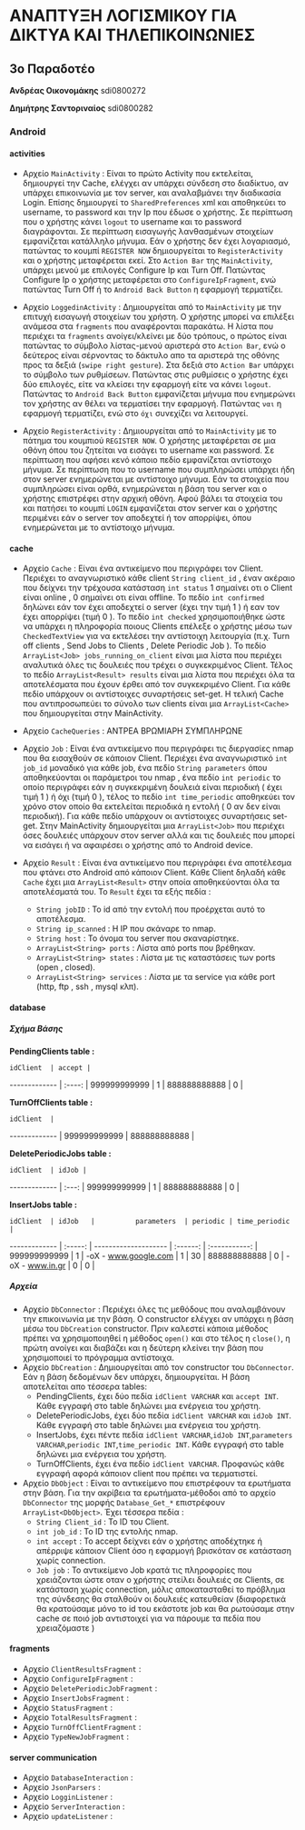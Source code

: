 #	ΑΝΑΠΤΥΞΗ ΛΟΓΙΣΜΙΚΟΥ ΓΙΑ ΔΙΚΤΥΑ ΚΑΙ ΤΗΛΕΠΙΚΟΙΝΩΝΙΕΣ 
## 3ο Παραδοτέο

**Ανδρέας Οικονομάκης**	sdi0800272

**Δημήτρης Σαντοριναίος** sdi0800282

### Android

#### activities

  - Αρχείο `MainActivity` : Είναι το πρώτο Activity που εκτελείται, δημιουργεί την Cache, ελέγχει αν υπάρχει σύνδεση στο διαδίκτυο, αν υπάρχει επικοινωνία με τον server, και αναλαβμάνει την διαδικασία Login. Επίσης δημιουργεί το `SharedPreferences` xml και αποθηκεύει το username, το password και την Ip που έδωσε ο χρήστης. Σε περίπτωση που ο χρήστης κάνει `logout` το username και το password διαγράφονται. Σε περίπτωση εισαγωγής λανθασμένων στοιχείων εμφανίζεται κατάλληλο μήνυμα. Εάν ο χρήστης δεν έχει λογαριασμό, πατώντας το κουμπί `REGISTER NOW` δημιουργείται το `RegisterActivity` και ο χρήστης μεταφέρεται εκεί. Στο `Action Bar` της `MainActivity`, υπάρχει μενού με επιλογές Configure Ip και Turn Off. Πατώντας Configure Ip ο χρήστης μεταφέρεται στο `ConfigureIpFragment`, ενώ πατώντας Turn Off ή το `Android Back Button` η εφαρμογή τερματίζει.

  - Αρχείο `LoggedinActivity` : Δημιουργείται από το `MainActivity` με την επιτυχή εισαγωγή στοιχείων του χρήστη. Ο χρήστης μπορεί να επιλέξει ανάμεσα στα `fragments` που αναφέρονται παρακάτω. Η λίστα που περιέχει τα `fragments` ανοίγει/κλείνει με δύο τρόπους, ο πρώτος είναι πατώντας το σύμβολο λίστας-μενού αριστερά στο `Action Bar`, ενώ ο δεύτερος είναι σέρνοντας το δάκτυλο απο τα αριστερά της οθόνης προς τα δεξιά (`swipe right gesture`). Στα δεξιά στο `Action Bar` υπάρχει το σύμβολο των ρυθμίσεων. Πατώντας στις ρυθμίσεις ο χρήστης έχει δύο επιλογές, είτε να κλείσει την εφαρμογή είτε να κάνει `logout`. Πατώντας το `Android Back Button` εμφανίζεται μήνυμα που ενημερώνει τον χρήστης αν θέλει να τερματίσει την εφαρμογή. Πατώντας `ναι` η εφαρμογή τερματίζει, ενώ στο `όχι` συνεχίζει να λειτουργεί.

  - Αρχείο `RegisterActivity` : Δημιουργείται από το `MainActivity` με το πάτημα του κουμπιού `REGISTER NOW`. Ο χρήστης μεταφέρεται σε μια οθόνη όπου του ζητείται να εισάγει το username και password. Σε περίπτωση που αφήσει κενό κάποιο πεδίο εμφανίζεται αντίστοιχο μήνυμα. Σε περίπτωση που το username που συμπληρώσει υπάρχει ήδη στον server ενημερώνεται με αντίστοιχο μήνυμα. Εάν τα στοιχεία που συμπληρώσει είναι ορθά, ενημερώνεται η βάση του server και ο χρήστης επιστρέφει στην αρχική οθόνη. Αφού βάλει τα στοιχεία του και πατήσει το κουμπί `LOGIN` εμφανίζεται στον server και ο χρήστης περιμένει εάν ο server τον αποδεχτεί ή τον απορρίψει, όπου ενημερώνεται με το αντίστοιχο μήνυμα.

#### cache
  - Αρχείο `Cache` : Είναι ένα αντικείμενο που περιγράφει τον Client. Περιέχει το αναγνωριστικό κάθε client `String client_id`  , έναν ακέραιο που δείχνει την τρέχουσα κατάσταση `int status` 1 σημαίνει οτι ο Client είναι online , 0 σημαίνει οτι είναι offline. Το πεδίο `int confirmed` δηλώνει εάν τον έχει αποδεχτεί ο server (έχει την τιμή 1 ) ή εαν τον έχει απορρίψει (τιμή 0 ). Το πεδίο `int checked` χρησιμοποιήθηκε ώστε να υπάρχει η πληροφορία ποιους Clients επέλεξε ο χρήστης μέσω των `CheckedTextView` για να εκτελέσει την αντίστοιχη λειτουργία (π.χ. Turn off clients , Send Jobs to Clients , Delete Periodic Job ). Το πεδίο `ArrayList<Job> jobs_running_on_client` είναι μια λίστα που περιέχει αναλυτικά όλες τις δουλειές που τρέχει ο συγκεκριμένος Client. Τέλος το πεδίο `ΑrrayList<Result> results` είναι μια λίστα που περιέχει όλα τα αποτελέσματα που έχουν έρθει από τον συγκεκριμένο Client. Για κάθε πεδίο υπάρχουν οι αντίστοιχες συναρτήσεις set-get. Η τελική Cache που αντιπροσωπεύει το σύνολο των clients είναι μια `ArrayList<Cache>` που δημιουργείται στην MainActivity. 

  - Αρχείο `CacheQueries` : ΑΝΤΡΕΑ ΒΡΩΜΙΑΡΗ ΣΥΜΠΛΗΡΩΝΕ

  - Αρχείο `Job` : Είναι ένα αντικείμενο που περιγράφει τις διεργασίες nmap που θα εισαχθούν σε κάποιον Client. Περιέχει ένα αναγνωριστικό `int job_id` μοναδικό για κάθε job, ένα πεδίο `String parameters` όπου αποθηκεύονται οι παράμετροι του nmap , ένα πεδίο `int periodic` το οποίο περιγράφει εάν η συγκεκριμένη δουλειά είναι περιοδική ( έχει τιμή 1 ) ή όχι (τιμή 0 ), τέλος το πεδίο `int time_periodic` αποθηκεύει τον χρόνο στον οποίο θα εκτελείται περιοδικά η εντολή ( 0 αν δεν είναι περιοδική). Για κάθε πεδίο υπάρχουν οι αντίστοιχες συναρτήσεις set-get. Στην MainActivity δημιουργείται μια `ArrayList<Job>` που περιέχει όσες δουλειές υπάρχουν στον server αλλά και τις δουλειές που μπορεί να εισάγει ή να αφαιρέσει ο χρήστης από το Android device.

  - Αρχείο `Result` : Είναι ένα αντικείμενο που περιγράφει ένα αποτέλεσμα που φτάνει στο Android από κάποιον Client. Κάθε Client δηλαδή κάθε `Cache` έχει μια `ArrayList<Result>` στην οποία αποθηκεύονται όλα τα αποτελέσματά του. Το `Result` έχει τα εξής πεδία : 
    - `String jobID` : Το id από την εντολή που προέρχεται αυτό το αποτέλεσμα.
    - `String ip_scanned` : Η IP που σκάναρε το nmap.
    - `String host` : Το όνομα του server που σκαναρίστηκε.
    - `ArrayList<String> ports` : Λίστα από ports που βρέθηκαν.
    - `ArrayList<String> states` : Λίστα με τις καταστάσεις των ports (open , closed).
    - `ArrayList<String> services` : Λίστα με τα service για κάθε port (http, ftp , ssh , mysql κλπ).

#### database

##### Σχήμα Βάσης
  **PendingClients table :**

    idClient  | accept |
------------- | :----: |
999999999999  | 1      |
888888888888  | 0      |

  **TurnOffClients table :**

    idClient  |
------------- |
999999999999  |
888888888888  |

  **DeletePeriodicJobs table :**

    idClient  | idJob |
------------- | :---: |
999999999999  | 1     |
888888888888  | 0     |

  **InsertJobs table :**

    idClient  | idJob   |          parameters  | periodic | time_periodic |
------------- | :-----: | -------------------- | :------: | :-----------: |
999999999999  | 1       | -oX - www.google.com | 1        | 30            |
888888888888  | 0       | -oX - www.in.gr      | 0        | 0             |

##### Αρχεία
  - Αρχείο `DbConnector` : Περιέχει όλες τις μεθόδους που αναλαμβάνουν την επικοινωνία με την βάση. Ο constructor ελέγχει αν υπάρχει η βάση μέσω του `DbCreation` constructor. Πριν καλεστεί κάποια μέθοδος πρέπει να χρησιμοποιηθεί η μέθοδος `open()` και στο τέλος η `close()`, η πρώτη ανοίγει και διαβάζει και η δεύτερη κλείνει την βάση που χρησιμοποιεί το πρόγραμμα αντίστοιχα.
  - Αρχείο `DbCreation` : Δημιουργείται από τον constructor του `DbConnector`. Εάν η βάση δεδομένων δεν υπάρχει, δημιουργείται. Η βάση αποτελείται απο τέσσερα tables:
    - PendingClients, έχει δύο πεδία `idClient VARCHAR` και `accept INT`. Κάθε εγγραφή στο table δηλώνει μια ενέργεια του χρήστη.
    - DeletePeriodicJobs, έχει δύο πεδία `idClient VARCHAR` και `idJob INT`. Κάθε εγγραφή στο table δηλώνει μια ενέργεια του χρήστη. 
    - InsertJobs, έχει πέντε πεδία `idClient VARCHAR`,`idJob INT`,`parameters VARCHAR`,`periodic INT`,`time_periodic INT`. Κάθε εγγραφή στο table δηλώνει μια ενέργεια του χρήστη.
    - TurnOffClients, έχει ένα πεδίο `idClient VARCHAR`. Προφανώς κάθε εγγραφή αφορά κάποιον client που πρέπει να τερματιστεί.
  - Αρχείο `DbObject` : Είναι το αντικείμενο που επιστρέφουν τα ερωτήματα στην βάση. Για την ακρίβεια τα ερωτήματα-μέθοδοι από το αρχείο `DbConnector` της μορφής `Database_Get_*` επιστρέφουν `ArrayList<DbObject>`. Έχει τέσσερα πεδία :
    - `String Client_id` : Το ID του Client.
    - `int job_id` : To ID της εντολής nmap.
    - `int accept` : Το accept δείχνει εάν ο χρήστης αποδέχτηκε ή απέρριψε κάποιον Client όσο η εφαρμογή βρισκόταν σε κατάσταση χωρίς connection.
    - `Job job` : To αντικείμενο Job κρατά τις πληροφορίες που χρειάζονται ώστε οταν ο χρήστης στείλει δουλειές σε Clients, σε κατάσταση χωρίς connection, μόλις αποκατασταθεί το πρόβλημα της σύνδεσης θα σταλθούν οι δουλειές κατευθείαν (διαφορετικά θα κρατούσαμε μόνο το id τoυ εκάστοτε job και θα ρωτούσαμε στην cache σε ποιό job αντιστοιχεί για να πάρουμε τα πεδία που χρειαζόμαστε )

#### fragments
  - Αρχείο `ClientResultsFragment` :
  - Αρχείο `ConfigureIpFragment` :
  - Αρχείο `DeletePeriodicJobFragment` :
  - Αρχείο `InsertJobsFragment` :
  - Αρχείο `StatusFragment` :
  - Αρχείο `TotalResultsFragment` :
  - Αρχείο `TurnOffClientFragment` :
  - Αρχείο `TypeNewJobFragment` :

#### server communication
  - Αρχείο `DatabaseInteraction` :
  - Αρχείο `JsonParsers` :
  - Αρχείο `LogginListener` :
  - Αρχείο `ServerInteraction` :
  - Αρχείο `updateListener` :
